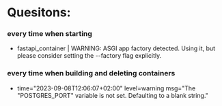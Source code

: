 # Quesitons:
### every time when starting
- fastapi_container  | WARNING:  ASGI app factory detected. Using it, but please consider setting the --factory flag explicitly. 

### every time when building and deleting containers
- time="2023-09-08T12:06:07+02:00" level=warning msg="The \"POSTGRES_PORT\" variable is not set. Defaulting to a blank string."